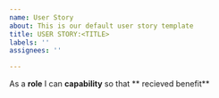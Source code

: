 ```yaml
---
name: User Story
about: This is our default user story template
title: USER STORY:<TITLE>
labels: ''
assignees: ''

---
```


As a **role** I can **capability** so that ** recieved benefit**
